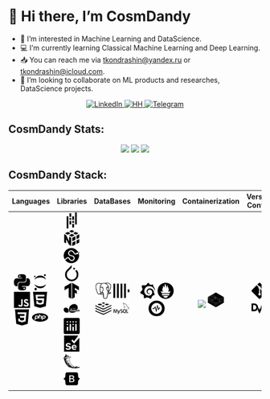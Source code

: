 # 👋 Hi there, I’m CosmDandy

- 📖 I’m interested in Machine Learning and DataScience.
- 💻 I’m currently learning Classical Machine Learning and Deep Learning.
- 📥 You can reach me via tkondrashin@yandex.ru or tkondrashin@icloud.com.
- 🤝️ I’m looking to collaborate on ML products and researches, DataScience projects.

<div id="badges" align="center">
  <a href="www.linkedin.com/in/cosmdandy">
    <img src="https://img.shields.io/badge/LinkedIn-blue?style=flat&logo=linkedin&logoColor=white" alt="LinkedIn">
  </a>
  <a href="https://habr.com/ru/users/CosmDandy/">
    <img src="https://img.shields.io/badge/Habr-red?style=flat&logo=habr&logoColor=white" alt="HH">
  </a>
  <a href="https://t.me/ViCosmDandy">
    <img src="https://img.shields.io/badge/Telegram-blue?style=flat&logo=telegram&logoColor=white" alt="Telegram">
  </a>
</div>

## CosmDandy Stats:

<div align="center">
    <img src="https://github-readme-stats.vercel.app/api?username=CosmDandy&show_icons=true&theme=graywhite&rank_icon=github&border_color=ABABAB&card_width=800">
    <img src="https://streak-stats.demolab.com?user=CosmDandy&theme=graywhite&card_width=800">
    <img src="https://github-readme-stats.vercel.app/api/top-langs/?username=CosmDandy&layout=compact&theme=graywhite&&border_color=ABABAB&card_width=800">
</div>

## CosmDandy Stack:

|                                                                                                                Languages                                                                                                                 |                                                                                                                                                                                                         Libraries                                                                                                                                                                                                         |                                                                              DataBases                                                                               |                                                          Monitoring                                                          |                                                            Сontainerization                                                            |                             Version Control                              |                                      Writing                                       |                                                                                                                                                                             Tools                                                                                                                                                                              |
|:----------------------------------------------------------------------------------------------------------------------------------------------------------------------------------------------------------------------------------------:|:-------------------------------------------------------------------------------------------------------------------------------------------------------------------------------------------------------------------------------------------------------------------------------------------------------------------------------------------------------------------------------------------------------------------------:|:--------------------------------------------------------------------------------------------------------------------------------------------------------------------:|:----------------------------------------------------------------------------------------------------------------------------:|:--------------------------------------------------------------------------------------------------------------------------------------:|:------------------------------------------------------------------------:|:----------------------------------------------------------------------------------:|:--------------------------------------------------------------------------------------------------------------------------------------------------------------------------------------------------------------------------------------------------------------------------------------------------------------------------------------------------------------:|
| <img height="32" src="img/python.svg"> <img height="32" src="img/jupyter.svg"> <img height="32" src="img/javascript.svg"> <img height="32" src="img/html5.svg"> <img height="32" src="img/css3.svg"> <img height="32" src="img/php.svg"> | <img height="32" src="img/pandas.svg">  <img height="32" src="img/numpy.svg">  <img height="32" src="img/scipy.svg">  <img height="32" src="img/pytorch.svg">  <img height="32" src="img/tensorflow.svg">  <img height="32" src="img/scikitlearn.svg">  <img height="32" src="img/plotly.svg">  <img height="32" src="img/selenium.svg">  <img height="32" src="img/flask.svg"> <img height="32" src="img/bootstrap.svg"> | <img height="32" src="img/postgresql.svg">  <img height="32" src="img/clickhouse.svg">  <img height="32" src="img/redis.svg">  <img height="32" src="img/mysql.svg"> | <img height="32" src="img/grafana.svg">  <img height="32" src="img/prometheus.svg">  <img height="32" src="img/graylog.svg"> | <img height="32" src="https://cdn.jsdelivr.net/npm/simple-icons@v9/icons/docker.svg">  <img height="32" src="img/linuxcontainers.svg"> | <img height="32" src="img/git.svg">  <img height="32" src="img/dvc.svg"> | <img height="32" src="img/obsidian.svg">  <img height="32" src="img/markdown.svg"> | <img height="32" src="img/visualstudiocode.svg">  <img height="32" src="img/pycharm.svg">  <img height="32" src="img/datagrip.svg">  <img height="32" src="img/phpstorm.svg">  <img height="32" src="img/warp.svg"> <img height="32" src="img/figma.svg"> <img height="32" src="img/adobephotoshop.svg"> <img height="32" src="img/adobelightroomclassic.svg"> |
